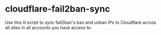 # cloudflare-fail2ban-sync
Use this lil script to sync fail2ban's ban and unban IPs to Cloudflare across all sites in all accounts you have access to.
